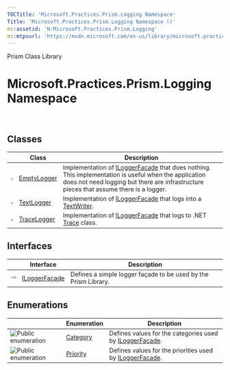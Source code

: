 ```yaml
---
TOCTitle: 'Microsoft.Practices.Prism.Logging Namespace'
Title: 'Microsoft.Practices.Prism.Logging Namespace ()'
ms:assetid: 'N:Microsoft.Practices.Prism.Logging'
ms:mtpsurl: 'https://msdn.microsoft.com/en-us/library/microsoft.practices.prism.logging(v=pandp.50)'
---
```


Prism Class Library

Microsoft.Practices.Prism.Logging Namespace
===========================================

 

Classes
-------

<span id="classToggle"></span>
<table>

<thead>
<tr class="header">
<th> </th>
<th>Class</th>
<th>Description</th>
</tr>
</thead>
<tbody>
<tr class="odd">
<td><img src="images/public-class.gif" title="Public class" /></td>
<td><a href="https://msdn.microsoft.com/library/microsoft.practices.prism.logging.emptylogger">EmptyLogger</a></td>
<td><div class="summary">
Implementation of <a href="https://msdn.microsoft.com/library/microsoft.practices.prism.logging.iloggerfacade">ILoggerFacade</a> that does nothing. This implementation is useful when the application does not need logging but there are infrastructure pieces that assume there is a logger.
</div></td>
</tr>
<tr class="even">
<td><img src="images/public-class.gif" title="Public class" /></td>
<td><a href="https://msdn.microsoft.com/library/microsoft.practices.prism.logging.textlogger">TextLogger</a></td>
<td><div class="summary">
Implementation of <a href="https://msdn.microsoft.com/library/microsoft.practices.prism.logging.iloggerfacade">ILoggerFacade</a> that logs into a <a href="http://msdn.microsoft.com/en-us/library/ywxh2328">TextWriter</a>.
</div></td>
</tr>
<tr class="odd">
<td><img src="images/public-class.gif" title="Public class" /></td>
<td><a href="https://msdn.microsoft.com/library/microsoft.practices.prism.logging.tracelogger">TraceLogger</a></td>
<td><div class="summary">
Implementation of <a href="https://msdn.microsoft.com/library/microsoft.practices.prism.logging.iloggerfacade">ILoggerFacade</a> that logs to .NET <a href="http://msdn.microsoft.com/en-us/library/36hhw2t6">Trace</a> class.
</div></td>
</tr>
</tbody>
</table>

Interfaces
----------

<span id="interfaceToggle"></span>
<table>

<thead>
<tr class="header">
<th> </th>
<th>Interface</th>
<th>Description</th>
</tr>
</thead>
<tbody>
<tr class="odd">
<td><img src="images/public-interface.gif" title="Public interface" /></td>
<td><a href="https://msdn.microsoft.com/library/microsoft.practices.prism.logging.iloggerfacade">ILoggerFacade</a></td>
<td><div class="summary">
Defines a simple logger façade to be used by the Prism Library.
</div></td>
</tr>
</tbody>
</table>

Enumerations
------------

<span id="enumerationToggle"></span>
<table>

<thead>
<tr class="header">
<th> </th>
<th>Enumeration</th>
<th>Description</th>
</tr>
</thead>
<tbody>
<tr class="odd">
<td><img src="https://msdn.microsoft.com/en-us/Gg419037.pubenumeration(en-us,PandP.50).gif" title="Public enumeration" /></td>
<td><a href="https://msdn.microsoft.com/library/microsoft.practices.prism.logging.category">Category</a></td>
<td><div class="summary">
Defines values for the categories used by <a href="https://msdn.microsoft.com/library/microsoft.practices.prism.logging.iloggerfacade">ILoggerFacade</a>.
</div></td>
</tr>
<tr class="even">
<td><img src="https://msdn.microsoft.com/en-us/Gg419037.pubenumeration(en-us,PandP.50).gif" title="Public enumeration" /></td>
<td><a href="https://msdn.microsoft.com/library/microsoft.practices.prism.logging.priority">Priority</a></td>
<td><div class="summary">
Defines values for the priorities used by <a href="https://msdn.microsoft.com/library/microsoft.practices.prism.logging.iloggerfacade">ILoggerFacade</a>.
</div></td>
</tr>
</tbody>
</table>
